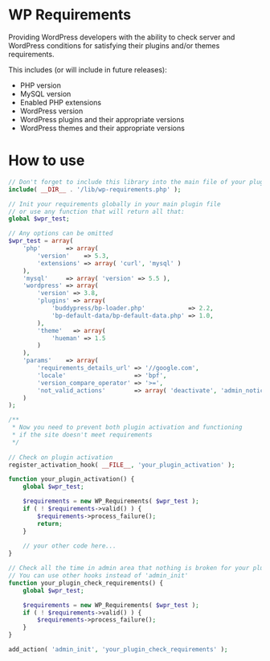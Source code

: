 # WP Requirements

Providing WordPress developers with the ability to check server and WordPress conditions for satisfying their plugins and/or themes requirements. 

This includes (or will include in future releases):
* PHP version
* MySQL version
* Enabled PHP extensions
* WordPress version
* WordPress plugins and their appropriate versions
* WordPress themes and their appropriate versions

# How to use

```php
// Don't forget to include this library into the main file of your plugin
include( __DIR__ . '/lib/wp-requirements.php' );

// Init your requirements globally in your main plugin file
// or use any function that will return all that:
global $wpr_test;

// Any options can be omitted
$wpr_test = array(
	'php'       => array(
		'version'    => 5.3,
		'extensions' => array( 'curl', 'mysql' )
	),
	'mysql'     => array( 'version' => 5.5 ),
	'wordpress' => array(
		'version' => 3.8,
		'plugins' => array(
			'buddypress/bp-loader.php'            => 2.2,
			'bp-default-data/bp-default-data.php' => 1.0,
		),
		'theme'   => array(
			'hueman' => 1.5
		)
	),
	'params'    => array(
		'requirements_details_url' => '//google.com',
		'locale'                   => 'bpf',
		'version_compare_operator' => '>=',
		'not_valid_actions'        => array( 'deactivate', 'admin_notice' )
	)
);

/**
 * Now you need to prevent both plugin activation and functioning 
 * if the site doesn't meet requirements
 */
 
// Check on plugin activation
register_activation_hook( __FILE__, 'your_plugin_activation' );

function your_plugin_activation() {
	global $wpr_test;

	$requirements = new WP_Requirements( $wpr_test );
	if ( ! $requirements->valid() ) {
		$requirements->process_failure();
		return;
	}
	
	// your other code here...
}

// Check all the time in admin area that nothing is broken for your plugin
// You can use other hooks instead of 'admin_init'
function your_plugin_check_requirements() {
	global $wpr_test;

	$requirements = new WP_Requirements( $wpr_test );
	if ( ! $requirements->valid() ) {
		$requirements->process_failure();
	}
}

add_action( 'admin_init', 'your_plugin_check_requirements' );
```

